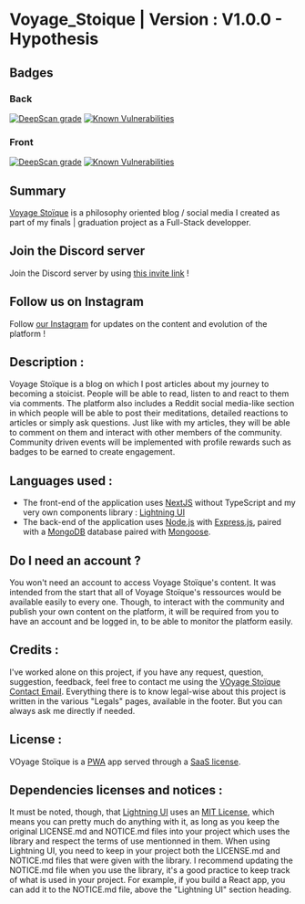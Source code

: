 # Voyage_Stoique | Version : V1.0.0 - Hypothesis
## Badges
### Back
[![DeepScan grade](https://deepscan.io/api/teams/23515/projects/27286/branches/870934/badge/grade.svg)](https://deepscan.io/dashboard#view=project&tid=23515&pid=27286&bid=870934)
[![Known Vulnerabilities](https://snyk.io/test/github/CedricTheveneau/Voyage_Stoique-Back/badge.svg)](https://snyk.io/test/github/CedricTheveneau/Voyage_Stoique-Back)
### Front
[![DeepScan grade](https://deepscan.io/api/teams/23515/projects/27287/branches/870938/badge/grade.svg)](https://deepscan.io/dashboard#view=project&tid=23515&pid=27287&bid=870938)
[![Known Vulnerabilities](https://snyk.io/test/github/CedricTheveneau/Voyage_Stoique-Front/badge.svg)](https://snyk.io/test/github/CedricTheveneau/Voyage_Stoique-Front)
## Summary
[Voyage Stoïque](https://github.com/CedricTheveneau/Voyage_Stoique/) is a philosophy oriented blog / social media I created as part of my finals | graduation project as a Full-Stack developper.
## Join the Discord server
Join the Discord server by using [this invite link](https://discord.gg/URGXAVbPYj) !
## Follow us on Instagram
Follow [our Instagram](https://www.instagram.com/voyage_stoique/profilecard/?igsh=MWV4bGNueWF1enczcQ==) for updates on the content and evolution of the platform !
## Description :
Voyage Stoïque is a blog on which I post articles about my journey to becoming a stoicist.
People will be able to read, listen to and react to them via comments.
The platform also includes a Reddit social media-like section in which people will be able to post their meditations, detailed reactions to articles or simply ask questions.
Just like with my articles, they will be able to comment on them and interact with other members of the community.
Community driven events will be implemented with profile rewards such as badges to be earned to create engagement.
## Languages used :
- The front-end of the application uses [NextJS](https://nextjs.org/) without TypeScript and my very own components library : [Lightning UI](https://cedrictheveneau.github.io/Lightning_UI/)
- The back-end of the application uses [Node.js](https://nodejs.org/en) with [Express.js](https://expressjs.com/), paired with a [MongoDB](https://www.mongodb.com/) database paired with [Mongoose](https://mongoosejs.com/).
## Do I need an account ?
You won't need an account to access Voyage Stoïque's content. It was intended from the start that all of Voyage Stoïque's ressources would be available easily to every one.
Though, to interact with the community and publish your own content on the platform, it will be required from you to have an account and be logged in, to be able to monitor the platform easily.
## Credits :
I've worked alone on this project, if you have any request, question, suggestion, feedback, feel free to contact me using the [VOyage Stoïque Contact Email](mailto:contact.voyagestoique@gmail.com).
Everything there is to know legal-wise about this project is written in the various "Legals" pages, available in the footer. But you can always ask me directly if needed.
## License :
VOyage Stoïque is a [PWA](https://en.wikipedia.org/wiki/Progressive_web_app) app served through a [SaaS license](https://en.wikipedia.org/wiki/Software_as_a_service).
## Dependencies licenses and notices :
It must be noted, though, that [Lightning UI](https://github.com/CedricTheveneau/Lightning_UI) uses an [MIT License](https://github.com/CedricTheveneau/Lightning_UI/blob/main/LICENSE.md), which means you can pretty much do anything with it, as long as you keep the original LICENSE.md and NOTICE.md files into your project which uses the library and respect the terms of use mentionned in them.
When using Lightning UI, you need to keep in your project both the LICENSE.md and NOTICE.md files that were given with the library. I recommend updating the NOTICE.md file when you use the library, it's a good practice to keep track of what is used in your project. For example, if you build a React app, you can add it to the NOTICE.md file, above the "Lightning UI" section heading.